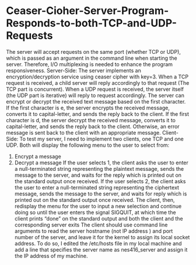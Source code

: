 # Ceaser-Cioher-Server-Program-Responds-to-both-TCP-and-UDP-Requests
The server will accept requests on the same port (whether TCP or UDP), which is passed as an argument in the command line when starting the server.
Therefore, I/O multiplexing is needed to enhance the program responsiveness.
Server-Side:
The server implements an encryption/decryption service using ceaser cipher with key=3.
When a TCP request is received, a child server will reply accordingly to that request (The TCP part is concurrent). When a UDP request is received, the server itself (the UDP part is iterative) 
will reply to request accordingly. The server can encrypt or decrypt the received text message based on the first 
character. If the first character is e, the server encrypts the received message, converts it to capital-letter, and 
sends the reply back to the client. If the first character is d, the server decrypt the received message, converts it 
to capital-letter, and sends the reply back to the client. Otherwise, an error message is sent back to the client 
with an appropriate message. 
Client-Side:
To test my server, I need to implement two clients, one TCP and one UDP. Both will display the 
following menu to the user to select from:
1. Encrypt a message
2. Decrypt a message
If the user selects 1, the client asks the user to enter a null-terminated string representing the plaintext 
message, sends the message to the server, and waits for the reply which is printed out on the standard output 
once received. If the user selects 2, the client asks the user to enter a null-terminated string representing the 
ciphertext message, sends the message to the server, and waits for reply which is printed out on the standard
output once received. The client, then, redisplay the menu for the user to input a new selection and continue 
doing so until the user enters the signal SIGQUIT, at which time the client prints “done” on the standard output 
and both the client and the corresponding server exits
The client should use command line arguments to read the server hostname (not IP address ) and port 
number of the server, and leave it for the kernel to assign its local socket address. To do so, I edited 
the /etc/hosts file in my local machine and add a line that specifies the server name as nes416_server
and assign it the IP address of my machine.
